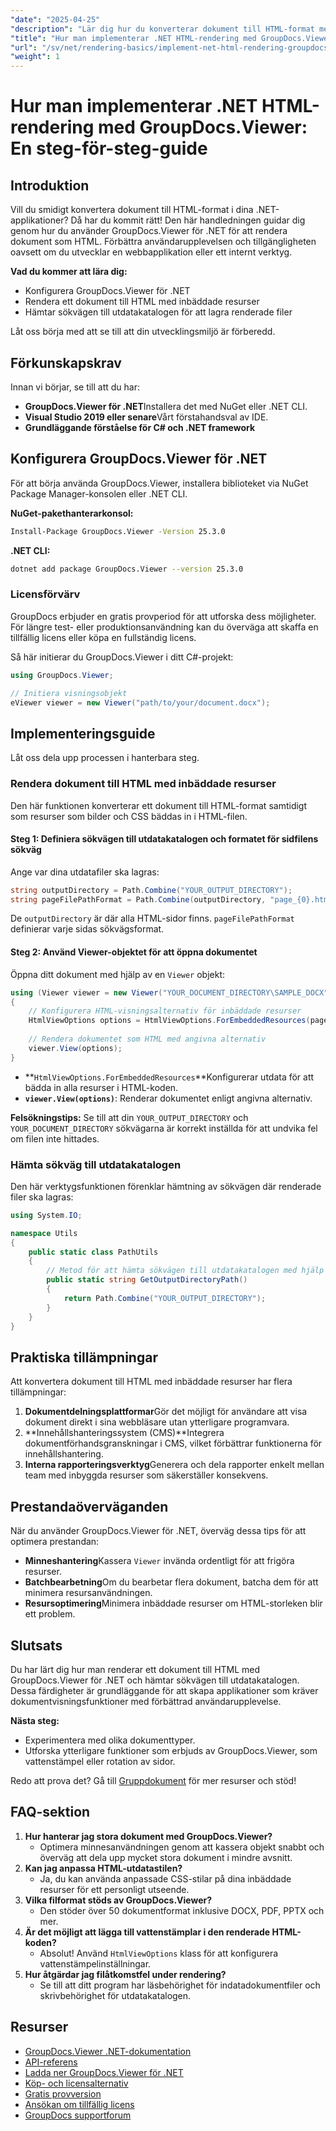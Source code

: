 ```yaml
---
"date": "2025-04-25"
"description": "Lär dig hur du konverterar dokument till HTML-format med GroupDocs.Viewer för .NET. Den här guiden behandlar installation, renderingssteg och praktiska tillämpningar."
"title": "Hur man implementerar .NET HTML-rendering med GroupDocs.Viewer – en steg-för-steg-guide"
"url": "/sv/net/rendering-basics/implement-net-html-rendering-groupdocs-viewer/"
"weight": 1
---
```


# Hur man implementerar .NET HTML-rendering med GroupDocs.Viewer: En steg-för-steg-guide

## Introduktion

Vill du smidigt konvertera dokument till HTML-format i dina .NET-applikationer? Då har du kommit rätt! Den här handledningen guidar dig genom hur du använder GroupDocs.Viewer för .NET för att rendera dokument som HTML. Förbättra användarupplevelsen och tillgängligheten oavsett om du utvecklar en webbapplikation eller ett internt verktyg.

**Vad du kommer att lära dig:**
- Konfigurera GroupDocs.Viewer för .NET
- Rendera ett dokument till HTML med inbäddade resurser
- Hämtar sökvägen till utdatakatalogen för att lagra renderade filer

Låt oss börja med att se till att din utvecklingsmiljö är förberedd.

## Förkunskapskrav

Innan vi börjar, se till att du har:
- **GroupDocs.Viewer för .NET**Installera det med NuGet eller .NET CLI.
- **Visual Studio 2019 eller senare**Vårt förstahandsval av IDE.
- **Grundläggande förståelse för C# och .NET framework**

## Konfigurera GroupDocs.Viewer för .NET

För att börja använda GroupDocs.Viewer, installera biblioteket via NuGet Package Manager-konsolen eller .NET CLI.

**NuGet-pakethanterarkonsol:**
```bash
Install-Package GroupDocs.Viewer -Version 25.3.0
```

**.NET CLI:**
```bash
dotnet add package GroupDocs.Viewer --version 25.3.0
```

### Licensförvärv

GroupDocs erbjuder en gratis provperiod för att utforska dess möjligheter. För längre test- eller produktionsanvändning kan du överväga att skaffa en tillfällig licens eller köpa en fullständig licens.

Så här initierar du GroupDocs.Viewer i ditt C#-projekt:
```csharp
using GroupDocs.Viewer;

// Initiera visningsobjekt
eViewer viewer = new Viewer("path/to/your/document.docx");
```

## Implementeringsguide

Låt oss dela upp processen i hanterbara steg.

### Rendera dokument till HTML med inbäddade resurser

Den här funktionen konverterar ett dokument till HTML-format samtidigt som resurser som bilder och CSS bäddas in i HTML-filen.

#### Steg 1: Definiera sökvägen till utdatakatalogen och formatet för sidfilens sökväg

Ange var dina utdatafiler ska lagras:
```csharp
string outputDirectory = Path.Combine("YOUR_OUTPUT_DIRECTORY");
string pageFilePathFormat = Path.Combine(outputDirectory, "page_{0}.html");
```
De `outputDirectory` är där alla HTML-sidor finns. `pageFilePathFormat` definierar varje sidas sökvägsformat.

#### Steg 2: Använd Viewer-objektet för att öppna dokumentet

Öppna ditt dokument med hjälp av en `Viewer` objekt:
```csharp
using (Viewer viewer = new Viewer("YOUR_DOCUMENT_DIRECTORY\SAMPLE_DOCX"))
{
    // Konfigurera HTML-visningsalternativ för inbäddade resurser
    HtmlViewOptions options = HtmlViewOptions.ForEmbeddedResources(pageFilePathFormat);
    
    // Rendera dokumentet som HTML med angivna alternativ
    viewer.View(options);
}
```
- **`HtmlViewOptions.ForEmbeddedResources`**Konfigurerar utdata för att bädda in alla resurser i HTML-koden.
- **`viewer.View(options)`**: Renderar dokumentet enligt angivna alternativ.

**Felsökningstips:** Se till att din `YOUR_OUTPUT_DIRECTORY` och `YOUR_DOCUMENT_DIRECTORY` sökvägarna är korrekt inställda för att undvika fel om filen inte hittades.

### Hämta sökväg till utdatakatalogen

Den här verktygsfunktionen förenklar hämtning av sökvägen där renderade filer ska lagras:
```csharp
using System.IO;

namespace Utils
{
    public static class PathUtils
    {
        // Metod för att hämta sökvägen till utdatakatalogen med hjälp av en konsekvent platshållare
        public static string GetOutputDirectoryPath()
        {
            return Path.Combine("YOUR_OUTPUT_DIRECTORY");
        }
    }
}
```

## Praktiska tillämpningar

Att konvertera dokument till HTML med inbäddade resurser har flera tillämpningar:
1. **Dokumentdelningsplattformar**Gör det möjligt för användare att visa dokument direkt i sina webbläsare utan ytterligare programvara.
2. **Innehållshanteringssystem (CMS)**Integrera dokumentförhandsgranskningar i CMS, vilket förbättrar funktionerna för innehållshantering.
3. **Interna rapporteringsverktyg**Generera och dela rapporter enkelt mellan team med inbyggda resurser som säkerställer konsekvens.

## Prestandaöverväganden

När du använder GroupDocs.Viewer för .NET, överväg dessa tips för att optimera prestandan:
- **Minneshantering**Kassera `Viewer` invända ordentligt för att frigöra resurser.
- **Batchbearbetning**Om du bearbetar flera dokument, batcha dem för att minimera resursanvändningen.
- **Resursoptimering**Minimera inbäddade resurser om HTML-storleken blir ett problem.

## Slutsats

Du har lärt dig hur man renderar ett dokument till HTML med GroupDocs.Viewer för .NET och hämtar sökvägen till utdatakatalogen. Dessa färdigheter är grundläggande för att skapa applikationer som kräver dokumentvisningsfunktioner med förbättrad användarupplevelse.

**Nästa steg:**
- Experimentera med olika dokumenttyper.
- Utforska ytterligare funktioner som erbjuds av GroupDocs.Viewer, som vattenstämpel eller rotation av sidor.

Redo att prova det? Gå till [Gruppdokument](https://purchase.groupdocs.com/buy) för mer resurser och stöd!

## FAQ-sektion

1. **Hur hanterar jag stora dokument med GroupDocs.Viewer?**
   - Optimera minnesanvändningen genom att kassera objekt snabbt och överväg att dela upp mycket stora dokument i mindre avsnitt.
2. **Kan jag anpassa HTML-utdatastilen?**
   - Ja, du kan använda anpassade CSS-stilar på dina inbäddade resurser för ett personligt utseende.
3. **Vilka filformat stöds av GroupDocs.Viewer?**
   - Den stöder över 50 dokumentformat inklusive DOCX, PDF, PPTX och mer.
4. **Är det möjligt att lägga till vattenstämplar i den renderade HTML-koden?**
   - Absolut! Använd `HtmlViewOptions` klass för att konfigurera vattenstämpelinställningar.
5. **Hur åtgärdar jag filåtkomstfel under rendering?**
   - Se till att ditt program har läsbehörighet för indatadokumentfiler och skrivbehörighet för utdatakatalogen.

## Resurser
- [GroupDocs.Viewer .NET-dokumentation](https://docs.groupdocs.com/viewer/net/)
- [API-referens](https://reference.groupdocs.com/viewer/net/)
- [Ladda ner GroupDocs.Viewer för .NET](https://releases.groupdocs.com/viewer/net/)
- [Köp- och licensalternativ](https://purchase.groupdocs.com/buy)
- [Gratis provversion](https://releases.groupdocs.com/viewer/net/)
- [Ansökan om tillfällig licens](https://purchase.groupdocs.com/temporary-license/)
- [GroupDocs supportforum](https://forum.groupdocs.com/c/viewer/9)